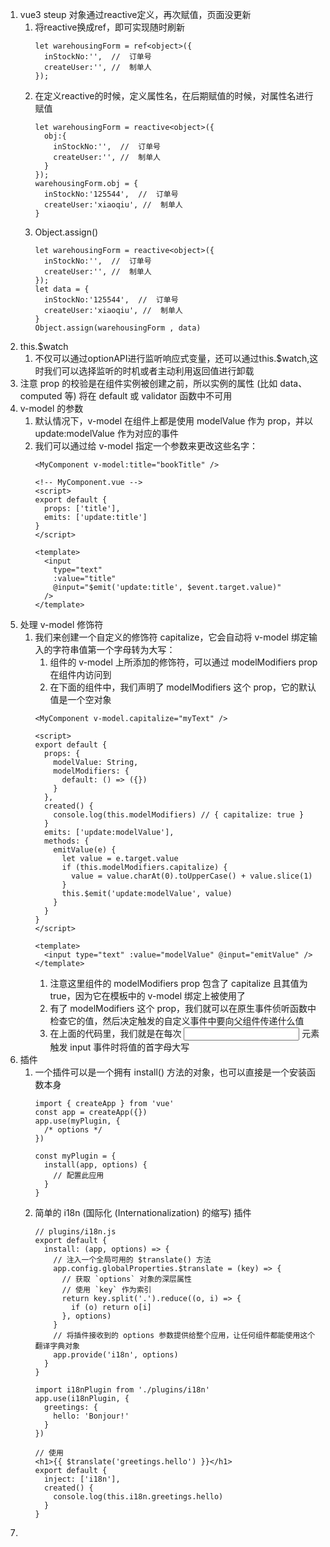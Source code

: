 1. vue3 steup 对象通过reactive定义，再次赋值，页面没更新
   1. 将reactive换成ref，即可实现随时刷新
      ```
      let warehousingForm = ref<object>({
        inStockNo:'',  //  订单号
        createUser:'', //  制单人
      });
      ```
   2. 在定义reactive的时候，定义属性名，在后期赋值的时候，对属性名进行赋值
      ```
      let warehousingForm = reactive<object>({
        obj:{
          inStockNo:'',  //  订单号
          createUser:'', //  制单人
        }
      });
      warehousingForm.obj = {
        inStockNo:'125544',  //  订单号
        createUser:'xiaoqiu', //  制单人
      }
      ```
   1. Object.assign()
      ```
      let warehousingForm = reactive<object>({
        inStockNo:'',  //  订单号
        createUser:'', //  制单人
      });
      let data = {
        inStockNo:'125544',  //  订单号
        createUser:'xiaoqiu', //  制单人
      }
      Object.assign(warehousingForm , data)
      ```
2. this.$watch
   1. 不仅可以通过optionAPI进行监听响应式变量，还可以通过this.$watch,这时我们可以选择监听的时机或者主动利用返回值进行卸载
3. 注意 prop 的校验是在组件实例被创建之前，所以实例的属性 (比如 data、computed 等) 将在 default 或 validator 函数中不可用
4. v-model 的参数
   1. 默认情况下，v-model 在组件上都是使用 modelValue 作为 prop，并以 update:modelValue 作为对应的事件
   2. 我们可以通过给 v-model 指定一个参数来更改这些名字：
      ```
      <MyComponent v-model:title="bookTitle" />

      <!-- MyComponent.vue -->
      <script>
      export default {
        props: ['title'],
        emits: ['update:title']
      }
      </script>

      <template>
        <input
          type="text"
          :value="title"
          @input="$emit('update:title', $event.target.value)"
        />
      </template>
      ```
5. 处理 v-model 修饰符
   1. 我们来创建一个自定义的修饰符 capitalize，它会自动将 v-model 绑定输入的字符串值第一个字母转为大写：
      1. 组件的 v-model 上所添加的修饰符，可以通过 modelModifiers prop 在组件内访问到
      2. 在下面的组件中，我们声明了 modelModifiers 这个 prop，它的默认值是一个空对象
      ```
      <MyComponent v-model.capitalize="myText" />
      
      <script>
      export default {
        props: {
          modelValue: String,
          modelModifiers: {
            default: () => ({})
          }
        },
        created() {
          console.log(this.modelModifiers) // { capitalize: true }
        }
        emits: ['update:modelValue'],
        methods: {
          emitValue(e) {
            let value = e.target.value
            if (this.modelModifiers.capitalize) {
              value = value.charAt(0).toUpperCase() + value.slice(1)
            }
            this.$emit('update:modelValue', value)
          }
        }
      }
      </script>

      <template>
        <input type="text" :value="modelValue" @input="emitValue" />
      </template>
      ```
      1. 注意这里组件的 modelModifiers prop 包含了 capitalize 且其值为 true，因为它在模板中的 v-model 绑定上被使用了
      2. 有了 modelModifiers 这个 prop，我们就可以在原生事件侦听函数中检查它的值，然后决定触发的自定义事件中要向父组件传递什么值
      3. 在上面的代码里，我们就是在每次 <input> 元素触发 input 事件时将值的首字母大写
6. 插件
   1. 一个插件可以是一个拥有 install() 方法的对象，也可以直接是一个安装函数本身
      ```
      import { createApp } from 'vue'
      const app = createApp({})
      app.use(myPlugin, {
        /* options */
      })

      const myPlugin = {
        install(app, options) {
          // 配置此应用
        }
      }
      ```
   2. 简单的 i18n (国际化 (Internationalization) 的缩写) 插件
      ```
      // plugins/i18n.js
      export default {
        install: (app, options) => {
          // 注入一个全局可用的 $translate() 方法
          app.config.globalProperties.$translate = (key) => {
            // 获取 `options` 对象的深层属性
            // 使用 `key` 作为索引
            return key.split('.').reduce((o, i) => {
              if (o) return o[i]
            }, options)
          }
          // 将插件接收到的 options 参数提供给整个应用，让任何组件都能使用这个翻译字典对象
          app.provide('i18n', options)
        }
      }

      import i18nPlugin from './plugins/i18n'
      app.use(i18nPlugin, {
        greetings: {
          hello: 'Bonjour!'
        }
      })

      // 使用
      <h1>{{ $translate('greetings.hello') }}</h1>
      export default {
        inject: ['i18n'],
        created() {
          console.log(this.i18n.greetings.hello)
        }
      }
      ```
7. 
